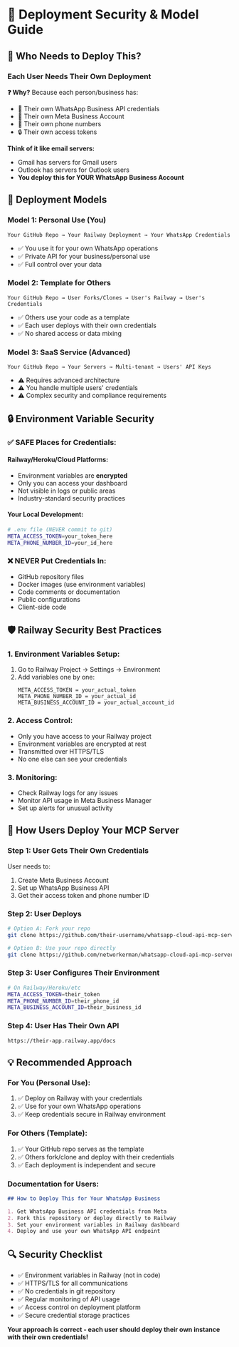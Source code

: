 # 🔐 Deployment Security & Model Guide

## 🤔 **Who Needs to Deploy This?**

### **Each User Needs Their Own Deployment**

**❓ Why?** Because each person/business has:
- 🔑 Their own WhatsApp Business API credentials
- 🏢 Their own Meta Business Account  
- 📱 Their own phone numbers
- 🔒 Their own access tokens

**Think of it like email servers:**
- Gmail has servers for Gmail users
- Outlook has servers for Outlook users
- **You deploy this for YOUR WhatsApp Business Account**

## 🚀 **Deployment Models**

### **Model 1: Personal Use (You)**
```
Your GitHub Repo → Your Railway Deployment → Your WhatsApp Credentials
```
- ✅ You use it for your own WhatsApp operations
- ✅ Private API for your business/personal use
- ✅ Full control over your data

### **Model 2: Template for Others**
```
Your GitHub Repo → User Forks/Clones → User's Railway → User's Credentials
```
- ✅ Others use your code as a template
- ✅ Each user deploys with their own credentials
- ✅ No shared access or data mixing

### **Model 3: SaaS Service (Advanced)**
```
Your GitHub Repo → Your Servers → Multi-tenant → Users' API Keys
```
- ⚠️  Requires advanced architecture
- ⚠️  You handle multiple users' credentials
- ⚠️  Complex security and compliance requirements

## 🔒 **Environment Variable Security**

### **✅ SAFE Places for Credentials:**

#### **Railway/Heroku/Cloud Platforms:**
- Environment variables are **encrypted**
- Only you can access your dashboard
- Not visible in logs or public areas
- Industry-standard security practices

#### **Your Local Development:**
```bash
# .env file (NEVER commit to git)
META_ACCESS_TOKEN=your_token_here
META_PHONE_NUMBER_ID=your_id_here
```

### **❌ NEVER Put Credentials In:**
- GitHub repository files
- Docker images (use environment variables)
- Code comments or documentation
- Public configurations
- Client-side code

## 🛡️ **Railway Security Best Practices**

### **1. Environment Variables Setup:**
1. Go to Railway Project → Settings → Environment
2. Add variables one by one:
   ```
   META_ACCESS_TOKEN = your_actual_token
   META_PHONE_NUMBER_ID = your_actual_id
   META_BUSINESS_ACCOUNT_ID = your_actual_account_id
   ```

### **2. Access Control:**
- Only you have access to your Railway project
- Environment variables are encrypted at rest
- Transmitted over HTTPS/TLS
- No one else can see your credentials

### **3. Monitoring:**
- Check Railway logs for any issues
- Monitor API usage in Meta Business Manager
- Set up alerts for unusual activity

## 🔄 **How Users Deploy Your MCP Server**

### **Step 1: User Gets Their Own Credentials**
User needs to:
1. Create Meta Business Account
2. Set up WhatsApp Business API
3. Get their access token and phone number ID

### **Step 2: User Deploys**
```bash
# Option A: Fork your repo
git clone https://github.com/their-username/whatsapp-cloud-api-mcp-server.git

# Option B: Use your repo directly
git clone https://github.com/networkerman/whatsapp-cloud-api-mcp-server.git
```

### **Step 3: User Configures Their Environment**
```bash
# On Railway/Heroku/etc
META_ACCESS_TOKEN=their_token
META_PHONE_NUMBER_ID=their_phone_id
META_BUSINESS_ACCOUNT_ID=their_business_id
```

### **Step 4: User Has Their Own API**
```
https://their-app.railway.app/docs
```

## 💡 **Recommended Approach**

### **For You (Personal Use):**
1. ✅ Deploy on Railway with your credentials
2. ✅ Use for your own WhatsApp operations
3. ✅ Keep credentials secure in Railway environment

### **For Others (Template):**
1. ✅ Your GitHub repo serves as the template
2. ✅ Others fork/clone and deploy with their credentials
3. ✅ Each deployment is independent and secure

### **Documentation for Users:**
```markdown
## How to Deploy This for Your WhatsApp Business

1. Get WhatsApp Business API credentials from Meta
2. Fork this repository or deploy directly to Railway
3. Set your environment variables in Railway dashboard
4. Deploy and use your own WhatsApp API endpoint
```

## 🔍 **Security Checklist**

- ✅ Environment variables in Railway (not in code)
- ✅ HTTPS/TLS for all communications
- ✅ No credentials in git repository
- ✅ Regular monitoring of API usage
- ✅ Access control on deployment platform
- ✅ Secure credential storage practices

**Your approach is correct - each user should deploy their own instance with their own credentials!**